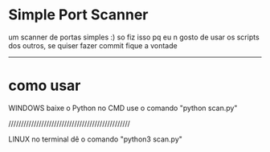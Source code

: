 # Simple Port Scanner
um scanner de portas simples :)
so fiz isso pq eu n gosto de usar os scripts dos outros, se quiser fazer commit fique a vontade

-----------------------------------------------

# como usar

WINDOWS
  baixe o Python
  no CMD use o comando "python scan.py"
 
////////////////////////////////////////////////

LINUX
  no terminal dê o comando "python3 scan.py"
